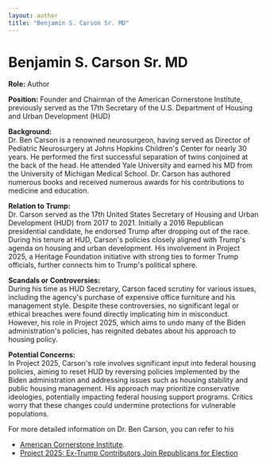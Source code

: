 ```yaml
---
layout: author
title: "Benjamin S. Carson Sr. MD"
---
```


# Benjamin S. Carson Sr. MD

**Role:** Author

**Position:** Founder and Chairman of the American Cornerstone Institute, previously served as the 17th Secretary of the U.S. Department of Housing and Urban Development (HUD)

**Background:**  
Dr. Ben Carson is a renowned neurosurgeon, having served as Director of Pediatric Neurosurgery at Johns Hopkins Children's Center for nearly 30 years. He performed the first successful separation of twins conjoined at the back of the head. He attended Yale University and earned his MD from the University of Michigan Medical School. Dr. Carson has authored numerous books and received numerous awards for his contributions to medicine and education.

**Relation to Trump:**  
Dr. Carson served as the 17th United States Secretary of Housing and Urban Development (HUD) from 2017 to 2021. Initially a 2016 Republican presidential candidate, he endorsed Trump after dropping out of the race. During his tenure at HUD, Carson's policies closely aligned with Trump's agenda on housing and urban development. His involvement in Project 2025, a Heritage Foundation initiative with strong ties to former Trump officials, further connects him to Trump's political sphere.

**Scandals or Controversies:**  
During his time as HUD Secretary, Carson faced scrutiny for various issues, including the agency's purchase of expensive office furniture and his management style. Despite these controversies, no significant legal or ethical breaches were found directly implicating him in misconduct. However, his role in Project 2025, which aims to undo many of the Biden administration's policies, has reignited debates about his approach to housing policy.

**Potential Concerns:**  
In Project 2025, Carson's role involves significant input into federal housing policies, aiming to reset HUD by reversing policies implemented by the Biden administration and addressing issues such as housing stability and public housing management. His approach may prioritize conservative ideologies, potentially impacting federal housing support programs. Critics worry that these changes could undermine protections for vulnerable populations.

For more detailed information on Dr. Ben Carson, you can refer to his 
- [American Cornerstone Institute](https://americancornerstone.org/about/).
- [Project 2025: Ex-Trump Contributors Join Republicans for Election](https://www.newsweek.com/project-2025-ex-trump-contributors-republicans-election-1922933)
